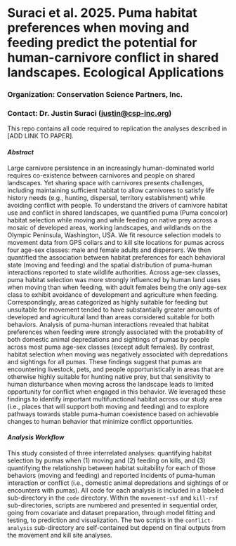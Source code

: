# Suraci et al. 2025. Puma habitat preferences when moving and feeding predict the potential for human-carnivore conflict in shared landscapes. Ecological Applications

### Organization: Conservation Science Partners, Inc.

### Contact: Dr. Justin Suraci ([justin\@csp-inc.org](mailto:justin@csp-inc.org))

This repo contains all code required to replication the analyses described in [ADD LINK TO PAPER].

#### *Abstract*

Large carnivore persistence in an increasingly human-dominated world requires co-existence between carnivores and people on shared landscapes. Yet sharing space with carnivores presents challenges, including maintaining sufficient habitat to allow carnivores to satisfy life history needs (e.g., hunting, dispersal, territory establishment) while avoiding conflict with people. To understand the drivers of carnivore habitat use and conflict in shared landscapes, we quantified puma (Puma concolor) habitat selection while moving and while feeding on native prey across a mosaic of developed areas, working landscapes, and wildlands on the Olympic Peninsula, Washington, USA. We fit resource selection models to movement data from GPS collars and to kill site locations for pumas across four age-sex classes: male and female adults and dispersers. We then quantified the association between habitat preferences for each behavioral state (moving and feeding) and the spatial distribution of puma-human interactions reported to state wildlife authorities. Across age-sex classes, puma habitat selection was more strongly influenced by human land uses when moving than when feeding, with adult females being the only age-sex class to exhibit avoidance of development and agriculture when feeding. Correspondingly, areas categorized as highly suitable for feeding but unsuitable for movement tended to have substantially greater amounts of developed and agricultural land than areas considered suitable for both behaviors. Analysis of puma-human interactions revealed that habitat preferences when feeding were strongly associated with the probability of both domestic animal depredations and sightings of pumas by people across most puma age-sex classes (except adult females). By contrast, habitat selection when moving was negatively associated with depredations and sightings for all pumas. These findings suggest that pumas are encountering livestock, pets, and people opportunistically in areas that are otherwise highly suitable for hunting native prey, but that sensitivity to human disturbance when moving across the landscape leads to limited opportunity for conflict when engaged in this behavior. We leveraged these findings to identify important multifunctional habitat across our study area (i.e., places that will support both moving and feeding) and to explore pathways towards stable puma-human coexistence based on achievable changes to human behavior that minimize conflict opportunities.

#### *Analysis Workflow*

This study consisted of three interrelated analyses: quantifying habitat selection by pumas when (1) moving and (2) feeding on kills, and (3) quantifying the relationship between habitat suitability for each of those behaviors (moving and feeding) and reported incidents of puma-human interaction or conflict (i.e., domestic animal depredations and sightings of or encounters with pumas). All code for each analysis is included in a labeled sub-directory in the `code` directory. Within the `movement-ssf` and `kill-rsf` sub-directories, scripts are numbered and presented in sequential order, going from covariate and dataset preparation, through model fitting and testing, to prediction and visualization. The two scripts in the `conflict-analysis` sub-directory are self-contained but depend on final outputs from the movement and kill site analyses.
